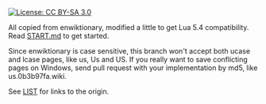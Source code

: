 [![License: CC BY-SA 3.0](https://img.shields.io/badge/License-CC%20BY--SA%203.0-lightgrey.svg)](https://creativecommons.org/licenses/by-sa/3.0/)

All copied from enwiktionary, modified a little to get Lua 5.4 compatibility. Read [START.md](START.md) to get started.

Since enwiktionary is case sensitive, this branch won't accept both ucase and
lcase pages, like us, Us and US. If you really want to save conflicting pages
on Windows, send pull request with your implementation by md5, like us.0b3b97fa.wiki.

See [LIST](LIST) for links to the origin.
